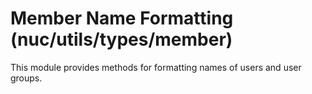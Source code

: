 # Member Name Formatting (nuc/utils/types/member)

This module provides methods for formatting names of users and user groups.
